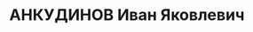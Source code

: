 ---
title: АНКУДИНОВ Иван Яковлевич
description: 'Род. в 1891, Санкт-Петербургская губ., русский, обр.: низшее, член ВКП(б).
  Проживал: Москва, Тишинская пл., д. 6, кв. 26. Начальник отдела портов Управления
  Морских Сил РККА, дивинтендант.

  Арестован 01.08.1937. Обв. в антисоветской, вредительской и террористической деятельности.
  Приговор: ВК ВС СССР, 26.10.1937 – ВМН. Расстрелян 26.10.1937, г.Москва.

  Реабилитирован ВК ВС СССР 23.06.1956'
---